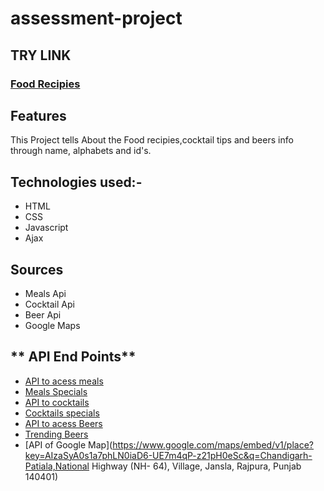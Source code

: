 # **assessment-project**
## **TRY LINK**
 ### [**Food Recipies**](https://utkarshdd.github.io/assessment-project/)
## **Features**
This Project tells About the Food recipies,cocktail tips and beers info through name, alphabets and id's.
## **Technologies used:-**
* HTML
* CSS
* Javascript
* Ajax
## **Sources**
* Meals Api
* Cocktail Api
* Beer Api
* Google Maps
## ** API End Points**
* [API to acess meals](https://www.themealdb.com/api/json/v1/1/search.php?s=)
* [Meals Specials](https://www.themealdb.com/api/json/v1/1/random.php)
* [API to cocktails](https://www.thecocktaildb.com/api/json/v1/1/search.php?s=)
* [Cocktails specials](https://www.thecocktaildb.com/api/json/v1/1/random.php)
* [API to acess Beers](https://api.punkapi.com/v2/beers?beer_name=)
* [Trending Beers](https://api.punkapi.com/v2/beers/random)
* [API of Google Map](https://www.google.com/maps/embed/v1/place?key=AIzaSyA0s1a7phLN0iaD6-UE7m4qP-z21pH0eSc&q=Chandigarh-Patiala,National Highway (NH- 64), Village, Jansla, Rajpura, Punjab 140401)
